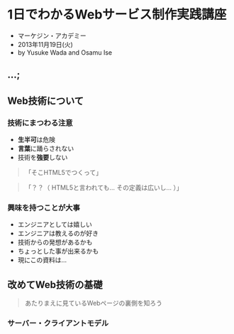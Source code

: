 # 1日でわかるWebサービス制作実践講座

- マーケジン・アカデミー
- 2013年11月19日(火)
- by Yusuke Wada and Osamu Ise

## ...;

## Web技術について

### 技術にまつわる注意

- **生半可**は危険
- **言葉**に踊らされない
- 技術を**強要**しない

> 「そこHTML5でつくって」

> 「？？（ HTML5と言われても... その定義は広いし... ）」

### 興味を持つことが大事

- エンジニアとしては嬉しい
- エンジニアは教えるのが好き
- 技術からの発想があるかも
- ちょっとした事が出来るかも
- 現にこの資料は...

## 改めてWeb技術の基礎

> あたりまえに見ているWebページの裏側を知ろう

### サーバー・クライアントモデル








